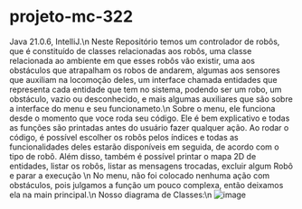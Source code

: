 # projeto-mc-322
Java 21.0.6, IntelliJ.\n
Neste Repositório temos um controlador de robôs, que é constituído de classes relacionadas aos robôs, uma classe relacionada ao ambiente em que esses robôs vão existir, uma
aos obstáculos que atrapalham os robos de andarem, algumas aos sensores que auxiliam na locomoção deles, um interface chamada entidades que representa cada entidade que tem no sistema, podendo ser um robo, um obstáculo, vazio ou desconhecido, e mais algumas auxiliares que são sobre a interface do menu e seu funcionameto.\n
Sobre o menu, ele funciona desde o momento que voce roda seu código. Ele é bem explicativo e todas as funções são printadas antes do usuário fazer qualquer ação.
Ao rodar o código, é possível escolher os robôs pelos índices e todas as funcionalidades deles estarão disponíveis em seguida, de acordo com o tipo de robô.
Além disso, também é possível printar o mapa 2D de entidades, listar os robôs, listar as mensagens trocadas, excluir algum Robô e parar a execução  \n
No menu, não foi colocado nenhuma ação com obstáculos, pois julgamos a função um pouco complexa, então deixamos ela na main principal.\n
Nosso diagrama de Classes:\n
![image](https://github.com/user-attachments/assets/190462d2-81f3-4b8a-96fe-ca960b65c844)
